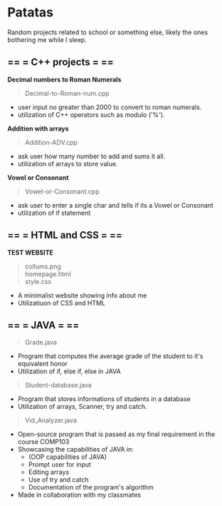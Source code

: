 # Patatas

Random projects related to school or something else, likely the ones bothering me while I sleep.

## == = C++ projects = ==

  **Decimal numbers to Roman Numerals**
  >Decimal-to-Roman-num.cpp
  
   - user input no greater than 2000 to convert to roman numerals.
   - utilization of C++ operators such as modulo ('%').
    
  **Addition with arrays**
  >Addition-ADV.cpp
  
   - ask user how many number to add and sums it all.
   - utilization of arrays to store value.
   
 **Vowel or Consonant**
 >Vowel-or-Consonant.cpp
 
  - ask user to enter a single char and tells if its a Vowel or Consonant
  - utilization of if statement


## == = HTML and CSS = ==

  **TEST WEBSITE**
  >collums.png
  \
  >homepage.html
  \
  >style.css
   - A minimalist website showing info about me
   - Utilizatiuon of CSS and HTML
   
   
## == = JAVA = ==
 > Grade.java
 - Program that computes the average grade of the student to it's equivalent honor
 - Utilization of if, else if, else in JAVA

 > Student-database.java
 - Program that stores informations of students in a database
 - Utilization of arrays, Scanner, try and catch.

 > Vid_Analyzer.java
 - Open-source program that is passed as my final requirement in the course COMP103
 - Showcasing the capabilities of JAVA in:
   * (OOP capabilities of JAVA)
   * Prompt user for input
   * Editing arrays
   * Use of try and catch
   * Documentation of the program's algorithm
 - Made in collaboration with my classmates
